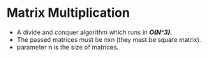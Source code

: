# Matrix Multiplication
- A divide and conquer algorithm which runs in ***O(N^3)***.
- The passed matrices must be nxn (they must be square matrix).
- parameter n is the size of matrices.
